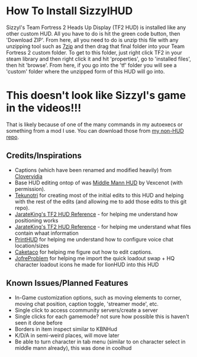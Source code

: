 # How To Install SizzylHUD
Sizzyl's Team Fortress 2 Heads Up Display (TF2 HUD) is installed like any other custom HUD. All you have to do is hit the green code button, then 'Download ZIP'. From here, all you need to do is unzip this file with any unzipping tool such as [7zip](https://www.7-zip.org/) and then drag that final folder into your Team Fortress 2 custom folder. To get to this folder, just right click TF2 in your steam library and then right click it and hit 'properties', go to 'installed files', then hit 'browse'. From here, if you go into the 'tf' folder you will see a 'custom' folder where the unzipped form of this HUD will go into.

# This doesn't look like Sizzyl's game in the videos!!!
That is likely because of one of the many commands in my autoexecs or something from a mod I use. You can download those from [my non-HUD repo](https://github.com/Sizzyl/SizzylTF2).

## Credits/Inspirations
- Captions (which have been renamed and modified heavily) from [Clovervidia](https://github.com/clovervidia/clovervidias-captions)
- Base HUD editing ontop of was [Middle Mann HUD](https://github.com/Vexcenot/-Middle-Mann) by Vexcenot (with permission).
- [Tekunotri](https://github.com/tekunotri/sizzylhud) for creating most of the initial edits to this HUD and helping with the rest of the edits (and allowing me to add those edits to this git repo).
- [JarateKing's TF2 HUD Reference](https://github.com/JarateKing/TF2-Hud-Reference/blob/master/1-APPENDIX/Positioning.md) - for helping me understand how positioning works
- [JarateKing's TF2 HUD Reference](https://github.com/JarateKing/TF2-Hud-Reference/blob/master/2-LISTS/Filelist.md) - for helping me understand what files contain whaat information
- [PrintHUD](https://gamebanana.com/mods/498988) for helping me understand how to configure voice chat location/sizes
- [Caketaco](https://steamcommunity.com/id/Caketaco/) for helping me figure out how to edit captions.
- [JofreProblem](https://github.com/Jofre-Problem/lionHUD) for helping me import the quick loadout swap + HQ character loadout icons he made for lionHUD into this HUD

## Known Issues/Planned Features
- In-Game customization options, such as moving elements to corner, moving chat position, caption toggle, 'streamer mode', etc.
- Single click to access ccommunity servers/create a server
- Single clicks for each gamemode? not sure how possible this is haven't seen it done before
- Borders in item inspect similar to KBNHud
- K/D/A in semi-weird places, will move later
- Be able to turn character in tab menu (similar to on character select in middle mann already), this was done in coolhud